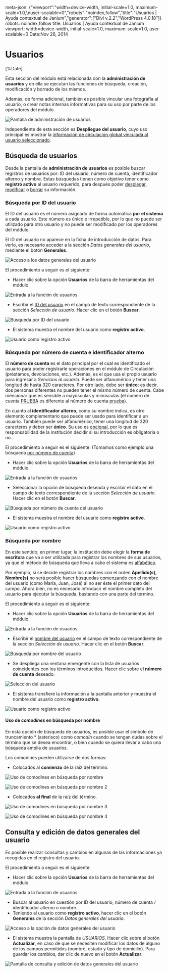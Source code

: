 meta-json: {"viewport":"width=device-width, initial-scale=1.0, maximum-scale=1.0,\nuser-scalable=0","robots":"noindex,follow","title":"Usuarios | Ayuda contextual de Janium","generator":["Divi v.2.2","WordPress 4.0.18"]}
robots: noindex,follow
title: Usuarios | Ayuda contextual de Janium
viewport: width=device-width, initial-scale=1.0, maximum-scale=1.0, user-scalable=0
Date:Nov 26, 2014

# Usuarios

[%Date]

Esta sección del módulo está relacionada con la **administración de
usuarios** y en ella se ejecutan las funciones de búsqueda, creación,
modificación y borrado de los mismos.

Además, de forma adicional, también es posible vincular una fotografía
al usuario, o crear notas internas informativas para su uso por parte de
los operadores del módulo.

![Pantalla de administración de usuarios](Administracion_usuarios.png)

Independiente de esta sección es **Despliegue del usuario**, cuyo uso
principal es mostrar la <span
style="text-decoration: underline;">información de circulación global
vinculada al usuario seleccionado</span>.

## Búsqueda de usuarios

Desde la pantalla de **administración de usuarios** es posible buscar
registros de usuarios por: ID del usuario, número de cuenta,
identificador alterno y nombre. Estas búsquedas tienen como objetivo
tener como **registro activo** al usuario requerido, para después poder
<span style="text-decoration: underline;">desplegar</span>, <span
style="text-decoration: underline;">modificar</span> o <span
style="text-decoration: underline;">borrar</span> su información.

### Búsqueda por ID del usuario

El ID del usuario es el número asignado de forma automática **por el
sistema** a cada usuario. Este número es único e irrepetible, por lo que
no puede ser utilizado para otro usuario y no puede ser modificado por
los operadores del módulo.

El ID del usuario no aparece en la ficha de introducción de datos. Para
verlo, es necesario acceder a la sección *Datos generales del usuario*,
mediante el botón **Generales**.

![Acceso a los datos generales del usuario](Datos_generales_usuario.png)

El procedimiento a seguir es el siguiente:

-   Hacer clic sobre la opción **Usuarios** de la barra de herramientas
    del módulo.

![Entrada a la función de usuarios](Opcion_usuarios.png)

-   Escribir el <span style="text-decoration: underline;">ID del
    usuario</span> en el campo de texto correspondiente de la sección
    *Selección de usuario*. Hacer clic en el botón **Buscar**.

![Búsqueda por ID del usuario](Busqueda_ID.png)

-   El sistema muestra el nombre del usuario como **registro activo**.

![Usuario como registro activo](Usuario_activo.png)

### Búsqueda por número de cuenta e identificador alterno

El **número de cuenta** es el dato principal por el cual es identificado
el usuario para poder registrarle operaciones en el módulo de
Circulación (préstamos, devoluciones, etc.). Además, es el que usa el
propio usuario para ingresar a *Servicios al usuario*. Puede ser
alfanumérico y tener una longitud de hasta 320 caracteres. Por otro
lado, debe ser **único**; es decir, dos personas diferentes no pueden
tener el mismo número de cuenta. Cabe mencionar que es sensible a
mayúsculas y minúsculas (el número de cuenta <span
style="text-decoration: underline;">PRUEBA</span> es diferente al número
de cuenta <span style="text-decoration: underline;">prueba</span>).

En cuanto al **identificador alterno**, como su nombre indica, es otro
elemento complementario que puede ser usado para identificar a un
usuario. También puede ser alfanumérico, tener una longitud de 320
caracteres y deber ser **único**. Su uso es <span
style="text-decoration: underline;">opcional</span>, por lo que es
responsabilidad de la institución decidir si su introducción es
obligatoria o no.

El procedimiento a seguir es el siguiente: (Tomamos como ejemplo una
búsqueda <span style="text-decoration: underline;">por número de
cuenta</span>)

-   Hacer clic sobre la opción **Usuarios** de la barra de herramientas
    del módulo.

![Entrada a la función de usuarios](Opcion_usuarios.png)

-   Seleccionar la opción de búsqueda deseada y escribir el dato en el
    campo de texto correspondiente de la sección *Selección de usuario*.
    Hacer clic en el botón **Buscar**.

![Búsqueda por número de cuenta del usuario](Busqueda_numero_cuenta.png)

-   El sistema muestra el nombre del usuario como **registro activo**.

![Usuario como registro activo](Usuario_activo.png)

### Búsqueda por nombre

En este sentido, en primer lugar, la institución debe elegir la **forma
de escritura** que va a ser utilizada para registrar los nombres de sus
usuarios, ya que el método de búsqueda que lleva a cabo el sistema es
<span style="text-decoration: underline;">alfabético</span>.

Por ejemplo, si se decide registrar los nombres con el orden
**Apellido(s), Nombre(s)** no será posible hacer búsquedas <span
style="text-decoration: underline;">comenzando</span> con el nombre del
usuario (como María, Juan, José) al no ser éste el primer dato del
campo. Ahora bien, no es necesario introducir el nombre completo del
usuario para ejecutar la búsqueda, bastando con una parte del término.

El procedimiento a seguir es el siguiente:

-   Hacer clic sobre la opción **Usuarios** de la barra de herramientas
    del módulo.

![Entrada a la función de usuarios](Opcion_usuarios.png)

-   Escribir el <span style="text-decoration: underline;">nombre del
    usuario</span> en el campo de texto correspondiente de la sección
    *Selección de usuario*. Hacer clic en el botón **Buscar**.

![Búsqueda por nombre del usuario](Busqueda_nombre.png)

-   Se despliega una ventana emergente con la lista de usuarios
    coincidentes con los términos introducidos. Hacer clic sobre el
    **número de cuenta** deseado.

![Selección del usuario](Seleccion_usuario.png)

-   El sistema transfiere la información a la pantalla anterior y
    muestra el nombre del usuario como **registro activo**.

![Usuario como registro activo](Usuario_activo.png)

#### Uso de *comodines* en búsqueda por nombre

En esta opción de búsqueda de usuarios, es posible usar el símbolo de
truncamiento * (asterisco) como *comodín* cuando se tengan
dudas sobre el término que se desea encontrar, o bien cuando se quiera
llevar a cabo una búsqueda amplia de usuarios.

Los comodines pueden utilizarse de dos formas:

-   Colocados al **comienzo** de la raíz del término.

![Uso de comodines en búsqueda por nombre](Comodines.png)

![Uso de comodines en búsqueda por nombre 2](Comodines2.png)


-   Colocados **al final** de la raíz del término.

![Uso de comodines en búsqueda por nombre 3](Comodines3.png)

![Uso de comodines en búsqueda por nombre 4](Comodines4.png)

## Consulta y edición de datos generales del usuario

Es posible realizar consultas y cambios en algunas de las informaciones
ya recogidas en el registro del usuario.

El procedimiento a seguir es el siguiente:

-   Hacer clic sobre la opción **Usuarios** de la barra de herramientas
    del módulo.

![Entrada a la función de usuarios](Opcion_usuarios.png)

-   Buscar al usuario en cuestión por ID del usuario, número de cuenta /
    identificador alterno o nombre.
-   Teniendo al usuario como **registro activo**, hacer clic en el botón
    **Generales** de la sección *Datos generales del usuario*.

![Acceso a la opción de datos generales del usuario](Datos_generales_usuario2.png)

-   El sistema muestra la pantalla de *USUARIOS*. Hacer clic sobre el
    botón **Actualizar**, en caso de que se necesiten modificar los
    datos de alguno de los campos permitidos (nombre, estado y tipo de
    domicilio). Para guardar los cambios, dar clic de nuevo en el botón
    **Actualizar**.

![Pantalla de consulta y edición de datos generales del usuario](Datos_generales_usuario3.png)
